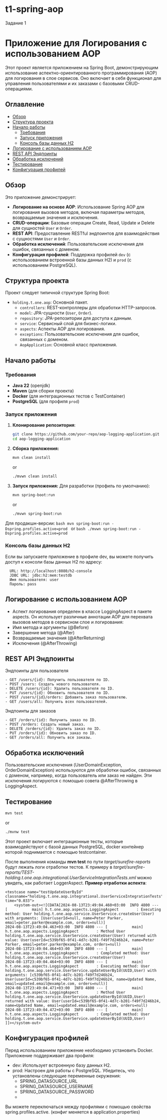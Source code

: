 # t1-spring-aop
Задание 1


# Приложение для Логирования с использованием AOP

Этот проект является приложением на Spring Boot, демонстрирующим использование аспектно-ориентированного программирования (AOP) для логирования в слое сервисов. Оно включает в себя функционал для управления пользователями и их заказами с базовыми CRUD-операциями.

## Оглавление
- [Обзор](#обзор)
- [Структура проекта](#структура-проекта)
- [Начало работы](#начало-работы)
  - [Требования](#требования)
  - [Запуск приложения](#запуск-приложения)
  - [Консоль базы данных H2](#консоль-базы-данных-h2)
- [Логирование с использованием AOP](#логирование-с-использованием-aop)
- [REST API Эндпоинты](#rest-api-эндпоинты)
- [Обработка исключений](#обработка-исключений)
- [Тестирование](#тестирование)
- [Конфигурация профилей](#конфигурация-профилей)

## Обзор

Это приложение демонстрирует:
- **Логирование на основе AOP**: Использование Spring AOP для логирования вызовов методов, включая параметры методов, возвращаемые значения и исключения.
- **CRUD-операции**: Базовые операции Create, Read, Update и Delete для сущностей `User` и `Order`.
- **REST API**: Предоставление RESTful эндпоинтов для взаимодействия с сущностями `User` и `Order`.
- **Обработка исключений**: Пользовательские исключения для ошибок, связанных с доменом.
- **Конфигурация профилей**: Поддержка профилей `dev` (с использованием встроенной базы данных H2) и `prod` (с использованием PostgreSQL).

## Структура проекта

Проект следует типичной структуре Spring Boot:

- `holding.t.one.aop`: Основной пакет.
  - `controllers`: REST-контроллеры для обработки HTTP-запросов.
  - `model`: JPA-сущности (`User`, `Order`).
  - `repository`: JPA-репозитории для доступа к данным.
  - `service`: Сервисный слой для бизнес-логики.
  - `aspects`: Аспекты AOP для логирования.
  - `exceptions`: Пользовательские исключения для ошибок, связанных с доменом.
  - `AopApplication`: Основной класс приложения.

## Начало работы

### Требования

- **Java 22** (openjdk)
- **Maven** (для сборки проекта)
- **Docker** (для интеграционных тестов с TestContainer)
- **PostgreSQL** (для профиля `prod`)

### Запуск приложения

1. **Клонирование репозитория**:
   ```bash
   git clone https://github.com/your-repo/aop-logging-application.git
   cd aop-logging-application
   ```

2. **Сборка приложения:**
    ```bash
    mvn clean install
    ```
    or
    ```bash
    ./mvwn clean install
    ```
4. **Запуск приложения:**
    Для разработки (профиль по умолчанию):
    ```bash
    mvn spring-boot:run
    ```
      or
    ```bash
    ./mvwn spring-boot:run
    ```
    
  Для продакшн-версии:
    ```bash
    mvn spring-boot:run -Dspring.profiles.active=prod
    ```
    or
    ```bash
    ./mvwn spring-boot:run -Dspring.profiles.active=prod
    ```
    
  ### Консоль базы данных H2
  Если вы запускаете приложение в профиле dev, вы можете получить доступ к консоли базы данных H2 по адресу:
  
      URL: http://localhost:8080/h2-console
      JDBC URL: jdbc:h2:mem:testdb
      Имя пользователя: user
      Пароль: pass
  
## Логирование с использованием AOP
  - Аспект логирования определен в классе LoggingAspect в пакете aspects. Он использует различные аннотации AOP для перехвата вызовов методов в сервисном слое и логирования:
  - Имя метода и аргументы (@Before)
  - Завершение метода (@After)
  - Возвращаемые значения (@AfterReturning)
  - Исключения (@AfterThrowing)

## REST API Эндпоинты
  Эндпоинты для пользователя
  
    - GET /users/{id}: Получить пользователя по ID.
    - POST /users: Создать нового пользователя.
    - DELETE /users/{id}: Удалить пользователя по ID.
    - PUT /users/{id}: Обновить пользователя по ID.
    - POST /users/{id}/orders: Добавить заказ пользователю.
    - GET /users/all: Получить всех пользователей.
    
  Эндпоинты для заказов
  
    - GET /orders/{id}: Получить заказ по ID.
    - POST /orders: Создать новый заказ.
    - DELETE /orders/{id}: Удалить заказ по ID.
    - PUT /orders/{id}: Обновить заказ по ID.
    - GET /orders/all: Получить все заказы.
    
## Обработка исключений
   Пользовательские исключения (UserDomainException, OrderDomainException) используются для обработки ошибок, связанных с доменом, например, когда пользователь или заказ не найден. Эти исключения логируются с помощью совета @AfterThrowing в LoggingAspect.

## Тестирование
  ```bash
  mvn test
  ```
  or
  ```bash
  ./mvnw test
  ```
Этот проект включает интеграционные тесты, которые взаимодействуют с базой данных PostgreSQL, docker контейнер которой поднимается с помощью testcontainer.

После выполнения команды **mvn test** по пути *target/surefire-reports* будут лежать логи отработки тестов. К примеру в *target/surefire-reports/TEST-holding.t.one.aop.integrational.UserServiceIntegrationTests.xml* можно увидеть, как работает LoggerAspect.
**Пример отработки аспекта**:
```
<testcase name="testUpdateUserById" classname="holding.t.one.aop.integrational.UserServiceIntegrationTests" time="0.033">
    <system-out><![CDATA[2024-08-13T23:49:04.460+03:00  INFO 4800 --- [           main] h.t.one.aop.aspects.LoggingAspect        : Executing method: User holding.t.one.aop.service.UserService.createUser(User) with arguments: [User(userId=null, name=Peter Parker, email=peter.parker@example.com, orders=null)]
2024-08-13T23:49:04.463+03:00  INFO 4800 --- [           main] h.t.one.aop.aspects.LoggingAspect        : Method User holding.t.one.aop.service.UserService.createUser(User) returned with value: User(userId=c539bf65-0f41-4d7c-b201-f49f7d246b24, name=Peter Parker, email=peter.parker@example.com, orders=null)
2024-08-13T23:49:04.464+03:00  INFO 4800 --- [           main] h.t.one.aop.aspects.LoggingAspect        : Completed method: User holding.t.one.aop.service.UserService.createUser(User)
2024-08-13T23:49:04.464+03:00  INFO 4800 --- [           main] h.t.one.aop.aspects.LoggingAspect        : Executing method: User holding.t.one.aop.service.UserService.updateUserById(UUID,User) with arguments: [c539bf65-0f41-4d7c-b201-f49f7d246b24, User(userId=c539bf65-0f41-4d7c-b201-f49f7d246b24, name=Updated Name, email=updated.email@example.com, orders=null)]
2024-08-13T23:49:04.471+03:00  INFO 4800 --- [           main] h.t.one.aop.aspects.LoggingAspect        : Method User holding.t.one.aop.service.UserService.updateUserById(UUID,User) returned with value: User(userId=c539bf65-0f41-4d7c-b201-f49f7d246b24, name=Updated Name, email=updated.email@example.com, orders=null)
2024-08-13T23:49:04.472+03:00  INFO 4800 --- [           main] h.t.one.aop.aspects.LoggingAspect        : Completed method: User holding.t.one.aop.service.UserService.updateUserById(UUID,User)
]]></system-out>
```

## Конфигурация профилей
  Перед использованием приложение необходимо установить Docker. Приложение поддерживает два профиля:
  - dev: Использует встроенную базу данных H2.
  - prod: Настроен для работы с PostgreSQL. Убедитесь, что установлены следующие переменные окружения:
      - SPRING_DATASOURCE_URL
      - SPRING_DATASOURCE_USERNAME
      - SPRING_DATASOURCE_PASSWORD
      - 
Вы можете переключаться между профилями с помощью свойства spring.profiles.active. (конфиг меняется в application.properties)
